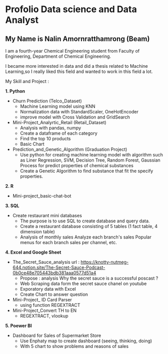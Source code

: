 # Profolio Data science and Data Analyst

## My Name is Nalin Amornratthamrong (Beam)

I am a fourth-year Chemical Engineering student from Faculty of Engineering, Department of Chemical Engineering.

I became more interested in data and did a thesis related to Machine Learning,so I really liked this field and wanted to work in this field a lot.

My Skill and Project :

  **1. Python**
  - Churn Prediction (Telco_Dataset) 
    - Machine Learning model using KNN
    - Normalization data with StandardScaler, OneHotEncoder
    - improve model with Cross Validation and GridSearch
  - Mini-Project_Analyrtic_Retail (Retail_Dataset)
    - Analysis with pandas, numpy
    - Create a dataframe of each category
    - Find the top 10 products
    - Basic Chart
  - Prediction_and_Genetic_Algorithm (Graduation Project)
    - Use python for creating machine learning model with algorithm such as Liner Regression, SVM, Decision Tree, Random Forest, Gaussian Process for predict properties of chemical substances
    - Create a Genetic Algorithm to find substance that fit the specify properties.
    
  **2. R**
  - Mini-project_basic-chat-bot

  **3. SQL**
  - Create restaurant mini databases
    - The purpose is to use SQL to create database and query data.
    - Create a restaurant database consisting of 5 tables (1 fact table, 4 dimension table)
    - Analysis of monthly sales Analyze each branch's sales Popular menus for each branch sales per channel, etc.

  **4. Excel and Google Sheet**
  - The_Secret_Sauce_analysis
  url : https://knotty-nutmeg-644.notion.site/The-Secret-Sauce-Podcast-0b0ce48e705443bdb381aaa0577d51a4
    - Propose : analysis Why the secret sauce is a successful poscast ?
    - Web Scraping data form the secret sauce chanel on youtube
    - Exporatory data with Excel
    - Create Chart to answer question
  - Mini-Project_ ID Card Parser
    - using function REGEXTRACT
  - Mini-Project_Convert TH to EN
    - REGEXTRACT, vlookup

  **5. Poewer BI**
  - Dashboard for Sales of Supermarket Store
    - Use Enphaty map to create dashboard (seeing, thinking, doing)
    - With 5 chart to show problems and reasons of sales


